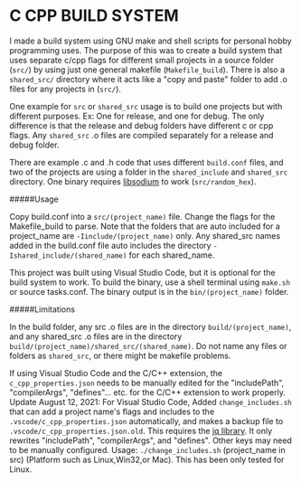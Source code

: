 C CPP BUILD SYSTEM
=
I made a build system using GNU make and shell scripts for personal hobby programming uses. The purpose of this was to create a build system that uses separate c/cpp flags for different small projects in a source folder (`src/`) by using just one general makefile (`Makefile_build`). There is also a `shared_src/` directory where it acts like a "copy and paste" folder to add .o files for any projects in (`src/`).

One example for `src` or `shared_src` usage is to build one projects but with different purposes. Ex: One for release, and one for debug. The only difference is that the release and debug folders have different c or cpp flags. Any `shared_src` .o files are compiled separately for a release and debug folder.

There are example .c and .h code that uses different `build.conf` files, and two of the projects are using a folder in the `shared_include` and `shared_src` directory. One binary requires [libsodium](https://doc.libsodium.org/) to work (`src/random_hex`).

#####Usage

Copy build.conf into a `src/(project_name)` file. Change the flags for the Makefile_build to parse. Note that the folders that are auto included for a project_name are `-Iinclude/(project_name)` only. Any shared_src names added in the build.conf file auto includes the directory `-Ishared_include/(shared_name)` for each shared_name. 

This project was built using Visual Studio Code, but it is optional for the build system to work. To build the binary, use a shell terminal using `make.sh` or source tasks.conf. The binary output is in the `bin/(project_name)` folder.

#####Limitations

In the build folder, any src .o files are in the directory `build/(project_name)`, and any shared_src .o files are in the directory `build/(project_name)/shared_src/(shared_name)`. Do not name any files or folders as `shared_src`, or there might be makefile problems.

If using Visual Studio Code and the C/C++ extension, the `c_cpp_properties.json` needs to be manually edited for the "includePath", "compilerArgs", "defines"... etc. for the C/C++ extension to work properly.
Update August 12, 2021: For Visual Studio Code, Added `change_includes.sh` that can add a project name's flags and includes to the `.vscode/c_cpp_properties.json` automatically, and makes a backup file to `.vscode/c_cpp_properties.json.old`. This requires the [jq library](https://stedolan.github.io/jq/). It only rewrites "includePath", "compilerArgs", and "defines". Other keys may need to be manually configured.
Usage: `./change_includes.sh` (project_name in src) (Platform such as Linux,Win32,or Mac). This has been only tested for Linux.